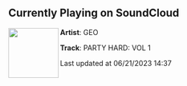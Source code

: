## Currently Playing on SoundCloud

[<img align="left" width="100" src="https://i1.sndcdn.com/artworks-UipMjHHsnATJzRmB-TFZxFg-t500x500.jpg">](https://soundcloud.com/iamgeoofficial/party-hard-vol1)

**Artist**: GEO 

**Track**: PARTY HARD: VOL 1

Last updated at 06/21/2023 14:37
